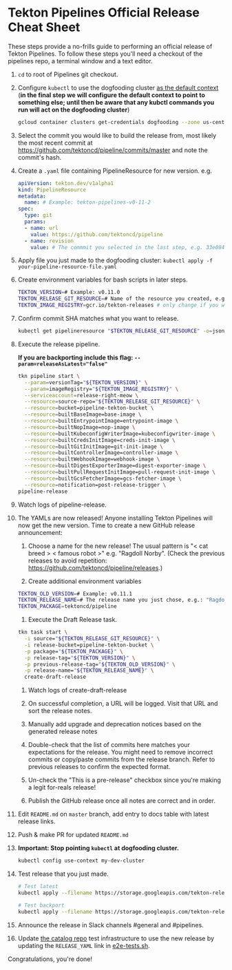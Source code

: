 # Tekton Pipelines Official Release Cheat Sheet

These steps provide a no-frills guide to performing an official release
of Tekton Pipelines. To follow these steps you'll need a checkout of
the pipelines repo, a terminal window and a text editor.

1. `cd` to root of Pipelines git checkout.

1. Configure `kubectl` to use the  dogfooding cluster
   [as the default context](https://kubernetes.io/docs/tasks/access-application-cluster/configure-access-multiple-clusters/)
   (**in the final step we will configure the default context to point to something else; until then be aware
    that any kubctl commands you run will act on the dogfooding cluster**)

    ```bash
    gcloud container clusters get-credentials dogfooding --zone us-central1-a --project tekton-releases
    ```

1. Select the commit you would like to build the release from, most likely the
   most recent commit at https://github.com/tektoncd/pipeline/commits/master
   and note the commit's hash.

1. Create a `.yaml` file containing PipelineResource for new version. e.g.

    ```yaml
    apiVersion: tekton.dev/v1alpha1
    kind: PipelineResource
    metadata:
      name: # Example: tekton-pipelines-v0-11-2
    spec:
      type: git
      params:
      - name: url
        value: https://github.com/tektoncd/pipeline
      - name: revision
        value: # The commmit you selected in the last step, e.g. 33e0847e67fc9804689e50371746c3cdad4b0a9d
    ```

1. Apply file you just made to the dogfooding cluster: `kubectl apply -f your-pipeline-resource-file.yaml`

1. Create environment variables for bash scripts in later steps.

    ```bash
    TEKTON_VERSION=# Example: v0.11.0
    TEKTON_RELEASE_GIT_RESOURCE=# Name of the resource you created, e.g.: tekton-pipelines-v0-11-0
    TEKTON_IMAGE_REGISTRY=gcr.io/tekton-releases # only change if you want to publish to a different registry
    ```

1. Confirm commit SHA matches what you want to release.

    ```bash
    kubectl get pipelineresource "$TEKTON_RELEASE_GIT_RESOURCE" -o=jsonpath="{'Target Revision: '}{.spec.params[?(@.name == 'revision')].value}{'\n'}"
    ```

1. Execute the release pipeline.

    **If you are backporting include this flag: `--param=releaseAsLatest="false"`**

    ```bash
    tkn pipeline start \
      --param=versionTag="${TEKTON_VERSION}" \
      --param=imageRegistry="${TEKTON_IMAGE_REGISTRY}" \
      --serviceaccount=release-right-meow \
      --resource=source-repo="${TEKTON_RELEASE_GIT_RESOURCE}" \
      --resource=bucket=pipeline-tekton-bucket \
      --resource=builtBaseImage=base-image \
      --resource=builtEntrypointImage=entrypoint-image \
      --resource=builtNopImage=nop-image \
      --resource=builtKubeconfigWriterImage=kubeconfigwriter-image \
      --resource=builtCredsInitImage=creds-init-image \
      --resource=builtGitInitImage=git-init-image \
      --resource=builtControllerImage=controller-image \
      --resource=builtWebhookImage=webhook-image \
      --resource=builtDigestExporterImage=digest-exporter-image \
      --resource=builtPullRequestInitImage=pull-request-init-image \
      --resource=builtGcsFetcherImage=gcs-fetcher-image \
      --resource=notification=post-release-trigger \
    pipeline-release
    ```

1. Watch logs of pipeline-release.

1. The YAMLs are now released! Anyone installing Tekton Pipelines will now get the new version. Time to create a new GitHub release announcement:

    1. Choose a name for the new release! The usual pattern is "< cat breed > < famous robot >" e.g. "Ragdoll Norby".
       (Check the previous releases to avoid repetition: https://github.com/tektoncd/pipeline/releases.)

    1. Create additional environment variables

    ```bash
    TEKTON_OLD_VERSION=# Example: v0.11.1
    TEKTON_RELEASE_NAME=# The release name you just chose, e.g.: "Ragdoll Norby"
    TEKTON_PACKAGE=tektoncd/pipeline
    ```

    1. Execute the Draft Release task.

    ```bash
    tkn task start \
      -i source="${TEKTON_RELEASE_GIT_RESOURCE}" \
      -i release-bucket=pipeline-tekton-bucket \
      -p package="${TEKTON_PACKAGE}" \
      -p release-tag="${TEKTON_VERSION}" \
      -p previous-release-tag="${TEKTON_OLD_VERSION}" \
      -p release-name="${TEKTON_RELEASE_NAME}" \
      create-draft-release
    ```

    1. Watch logs of create-draft-release

    1. On successful completion, a URL will be logged. Visit that URL and sort the
    release notes.
      1. Manually add upgrade and deprecation notices based on the generated release notes
      1. Double-check that the list of commits here matches your expectations
         for the release. You might need to remove incorrect commits or copy/paste commits
         from the release branch. Refer to previous releases to confirm the expected format.

    1. Un-check the "This is a pre-release" checkbox since you're making a legit for-reals release!

    1. Publish the GitHub release once all notes are correct and in order.

1. Edit `README.md` on `master` branch, add entry to docs table with latest release links.

1. Push & make PR for updated `README.md`

1. **Important: Stop pointing `kubectl` at dogfooding cluster.**

    ```bash
    kubectl config use-context my-dev-cluster
    ```

1. Test release that you just made.

    ```bash
    # Test latest
    kubectl apply --filename https://storage.googleapis.com/tekton-releases/pipeline/latest/release.yaml
    ```

    ```bash
    # Test backport
    kubectl apply --filename https://storage.googleapis.com/tekton-releases/pipeline/previous/v0.11.2/release.yaml
    ```

1. Announce the release in Slack channels #general and #pipelines.

1. Update [the catalog repo](https://github.com/tektoncd/catalog) test infrastructure
to use the new release by updating the `RELEASE_YAML` link in [e2e-tests.sh](https://github.com/tektoncd/catalog/blob/master/test/e2e-tests.sh).

Congratulations, you're done!

